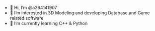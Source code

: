 - 👋 Hi, I’m @a264141907
- 👀 I’m interested in 3D Modeling and developing Database and Game related software
- 🌱 I’m currently learning C++ & Python

<!---
a264141907/a264141907 is a ✨ special ✨ repository because its `README.md` (this file) appears on your GitHub profile.
You can click the Preview link to take a look at your changes.
--->
